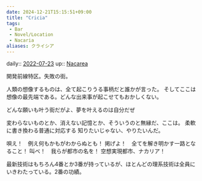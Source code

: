 ```yaml
---
date: 2024-12-21T15:15:51+09:00
title: "Cricia"
tags:
 - Bar
 - Novel/Location
 - Nacaria
aliases: クライシア
---
```


daily:: [2022-07-23](Daily_Note/2022-07-23.md)
up:: [Nacarea](Nacarea.md)


開発前線特区。失敗の街。

人類の想像するものは、全て起こりうる事柄だと誰かが言った。
そしてここは想像の最先端である。どんな出来事が起こせてもおかしくない。

どんな願いも叶う街だがよ、夢を叶えるのは自分だぜ

変わらないものとか、消えない記憶とか、そういうのと無縁だ、ここは。
柔軟に書き換わる普通に対応する
知りたいじゃない、やりたいんだ。

唄え！　例え何もかもがわからぬとも！
掲げよ！　全てを解き明かす一路となること！
叫べ！　我らが都市の名を！
空想実現都市、ナカリア！

最新技術はもちろん4番とか3番が持っているが、ほとんどの理系技術は全員にいきわたっている。2番の功績。